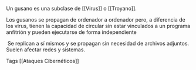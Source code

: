 Un gusano es una subclase de [[Virus]] o [[Troyano]]. 

Los gusanos se propagan de ordenador a ordenador pero, a diferencia de los virus, tienen la capacidad de circular sin estar vinculados a un programa anfitrión y pueden ejecutarse de forma independiente

 Se replican a sí mismos y se propagan sin necesidad de archivos adjuntos. Suelen afectar redes y sistemas.

Tags
[[Ataques Cibernéticos]]
